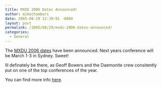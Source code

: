 ```yaml
---
title: MXDU 2006 Dates Announced!
author: mikechambers
date: 2005-08-29 12:39:01 -0800
layout: post
permalink: /2005/08/29/mxdu-2006-dates-announced/
categories:
  - General
---
```



The [MXDU 2006 dates][1] have been announced. Next years conference will be March 1-3 in Sydney. Sweet!

Ill definately be there, as Geoff Bowers and the Daemonite crew consitently put on one of the top conferences of the year.

You can find more info [here][1].

 [1]: http://blog.daemon.com.au/archives/000322.html